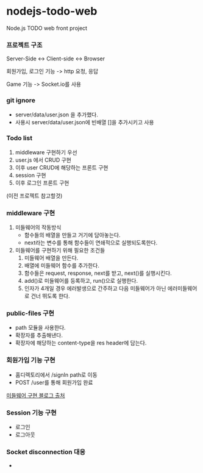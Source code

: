 # nodejs-todo-web
Node.js TODO web front project



### 프로젝트 구조

Server-Side <-> Client-side <-> Browser



회원가입, 로그인 기능 -> http 요청, 응답

Game 기능 -> Socket.io를 사용



### git ignore

- server/data/user.json 을 추가했다.
- 사용시 server/data/user.json에 빈배열 []을 추가시키고 사용

### Todo list

1. middleware 구현하기 우선
2. user.js 에서 CRUD 구현
3. 이후 user CRUD에 해당하는 프론트 구현
4. session 구현
5. 이후 로그인 프론트 구현

(이전 프로젝트 참고할것)



### middleware 구현

1. 미들웨어의 작동방식 
   - 함수들의 배열을 만들고 거기에 담아놓는다.
   - next라는 변수를 통해 함수들이 연쇄적으로 실행되도록한다.
2. 미들웨어를 구현하기 위해 필요한 조건들
   1. 미들웨어 배열을 만든다.
   2. 배열에 미들웨어 함수를 추가한다.
   3. 함수들은 request, response, next를 받고, next()를 실행시킨다.
   4. add()로 미들웨어를 등록하고, run()으로 실행한다. 
   5. 인자가 4개일 경우 에러발생으로 간주하고 다음 미들웨어가 아닌 에러미들웨어로 건너 뛰도록 한다.

### public-files 구현

- path 모듈을 사용한다.
- 확장자를 추출해낸다.
- 확장자에 해당하는 content-type을 res header에 담는다.



### 회원가입 기능 구현

- 홈디렉토리에서 /signIn path로 이동
- POST /user를 통해 회원가입 완료

[미들웨어 구현 블로그 출처](http://jeonghwan-kim.github.io/series/2018/12/08/node-web-8_middleware.html)



### Session 기능 구현

- 로그인
- 로그아웃

### Socket disconnection 대응

- 
